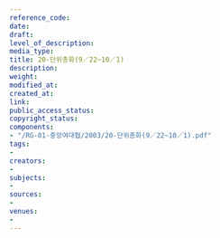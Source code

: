 ```yaml
---
reference_code: 
date: 
draft: 
level_of_description: 
media_type: 
title: 20-단위총화(9／22~10／1)
description: 
weight: 
modified_at: 
created_at: 
link: 
public_access_status: 
copyright_status: 
components:
- "/RG-01-중앙여대협/2003/20-단위총화(9／22~10／1).pdf"
tags:
- 
creators:
- 
subjects:
- 
sources:
- 
venues:
- 
---
```

